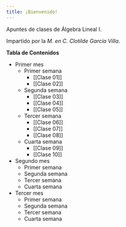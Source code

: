 ```yaml
---
title: ¡Bienvenido!
---
```


Apuntes de clases de Álgebra Lineal I.

Impartido por la *M. en C. Clotilde García Villa*.


**Tabla de Contenidos**
- Primer mes
	- Primer semana
		- [[Clase 01]]
		- [[Clase 02]]
	- Segunda semana
		- [[Clase 03]]
		- [[Clase 04]]
		- [[Clase 05]]
	- Tercer semana
		- [[Clase 06]]
		- [[Clase 07]]
		- [[Clase 08]]
	- Cuarta semana
		- [[Clase 09]]
		- [[Clase 10]]
- Segundo mes
	- Primer semana
	- Segunda semana
	- Tercer semana
	- Cuarta semana
- Tercer mes
	- Primer semana
	- Segunda semana
	- Tercer semana
	- Cuarta semana

